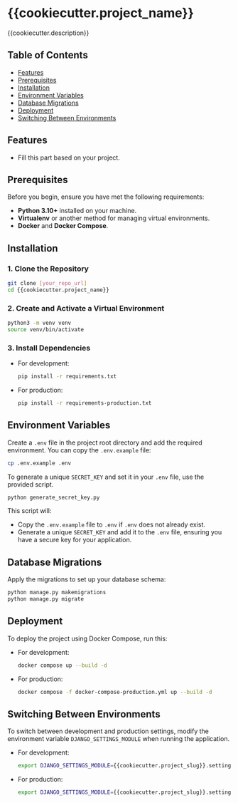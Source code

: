 # {{cookiecutter.project_name}}

{{cookiecutter.description}}

## Table of Contents

- [Features](#features)
- [Prerequisites](#prerequisites)
- [Installation](#installation)
- [Environment Variables](#environment-variables)
- [Database Migrations](#database-migrations)
- [Deployment](#deployment)
- [Switching Between Environments](#switching-between-environments)

## Features

- Fill this part based on your project.

## Prerequisites

Before you begin, ensure you have met the following requirements:

- **Python 3.10+** installed on your machine.
- **Virtualenv** or another method for managing virtual environments.
- **Docker** and **Docker Compose**.

## Installation

### 1. Clone the Repository

```bash
git clone [your_repo_url]
cd {{cookiecutter.project_name}}
```

### 2. Create and Activate a Virtual Environment

```bash
python3 -m venv venv
source venv/bin/activate
```

### 3. Install Dependencies

- For development:
    ```bash
    pip install -r requirements.txt
    ```

- For production:
    ```bash
    pip install -r requirements-production.txt
    ```

## Environment Variables

Create a `.env` file in the project root directory and add the required environment.
You can copy the `.env.example` file:

```bash
cp .env.example .env
```

To generate a unique `SECRET_KEY` and set it in your `.env` file, use the provided script.

```bash
python generate_secret_key.py
```

This script will:

- Copy the `.env.example` file to `.env` if `.env` does not already exist.
- Generate a unique `SECRET_KEY` and add it to the `.env` file, ensuring you have a secure key for your application.

## Database Migrations

Apply the migrations to set up your database schema:

```bash
python manage.py makemigrations
python manage.py migrate
```

## Deployment

To deploy the project using Docker Compose, run this:

- For development:
    ```bash
    docker compose up --build -d
    ```

- For production:
    ```bash
    docker compose -f docker-compose-production.yml up --build -d
    ```

## Switching Between Environments

To switch between development and production settings, modify the environment variable `DJANGO_SETTINGS_MODULE` when
running the application.

- For development:
    ```bash
    export DJANGO_SETTINGS_MODULE={{cookiecutter.project_slug}}.settings.local
    ```

- For production:
    ```bash
    export DJANGO_SETTINGS_MODULE={{cookiecutter.project_slug}}.settings.production
    ```
